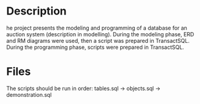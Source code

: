 # Description
he project presents the modeling and programming of a database for an auction system (description in modelling).
During the modeling phase, ERD and RM diagrams were used, then a script was prepared in TransactSQL.
During the programming phase, scripts were prepared in TransactSQL.

# Files
The scripts should be run in order:
tables.sql -> objects.sql -> demonstration.sql
